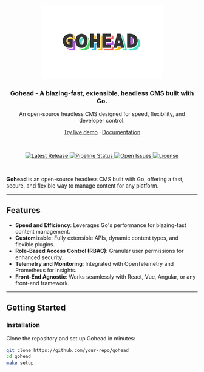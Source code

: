 <p align="center">
  <a href="https://gitlab.com/sudo.bngz/gohead">
    <img src="doc/pic/logo.png" width="318px" alt="Gohead Logo" />
  </a>
</p>

<h3 align="center">Gohead - A blazing-fast, extensible, headless CMS built with Go.</h3>
<p align="center">An open-source headless CMS designed for speed, flexibility, and developer control.</p>
<p align="center"><a href="https://demo.gohead.io">Try live demo</a> · <a href="https://gitlab.com/sudo.bngz/gohead/-/wikis">Documentation</a></p>
<br />

<p align="center">
  <a href="https://gitlab.com/sudo.bngz/gohead/-/releases">
    <img src="https://img.shields.io/badge/release-latest-brightgreen.svg" alt="Latest Release" />
  </a>
  <a href="https://gitlab.com/sudo.bngz/gohead/-/pipelines">
    <img src="https://gitlab.com/sudo.bngz/gohead/badges/main/pipeline.svg" alt="Pipeline Status" />
  </a>
  <a href="https://gitlab.com/sudo.bngz/gohead/-/issues">
    <img src="https://img.shields.io/badge/issues-open-orange.svg" alt="Open Issues" />
  </a>
  <a href="https://gitlab.com/sudo.bngz/gohead">
    <img src="https://img.shields.io/badge/license-MIT-blue.svg" alt="License" />
  </a>
</p>


<br>

**Gohead** is an open-source headless CMS built with Go, offering a fast, secure, and flexible way to manage content for any platform.

---

## Features

- **Speed and Efficiency**: Leverages Go's performance for blazing-fast content management.
- **Customizable**: Fully extensible APIs, dynamic content types, and flexible plugins.
- **Role-Based Access Control (RBAC)**: Granular user permissions for enhanced security.
- **Telemetry and Monitoring**: Integrated with OpenTelemetry and Prometheus for insights.
- **Front-End Agnostic**: Works seamlessly with React, Vue, Angular, or any front-end framework.

---

## Getting Started

### Installation

Clone the repository and set up Gohead in minutes:

```bash
git clone https://github.com/your-repo/gohead
cd gohead
make setup
